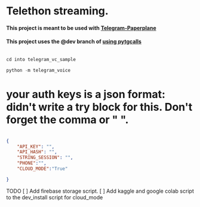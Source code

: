 # Telethon streaming.

#### This project is meant to be used with [Telegram-Paperplane](https://github.com/RaphielGang/Telegram-Paperplane)


#### This project uses the @dev branch of [using pytgcalls](https://pytgcalls.github.io)


```python

cd into telegram_vc_sample 

python -m telegram_voice

```


# your auth keys is a json format: didn't write a try block for this. Don't forget the comma or " ".


```json

{
    "API_KEY": "",
    "API_HASH": "",
    "STRING_SESSION": "",
    "PHONE":"",
    "CLOUD_MODE":"True"

}


```
TODO
[ ] Add firebase storage script.
[ ] Add kaggle and google colab script to the dev_install script for cloud_mode


